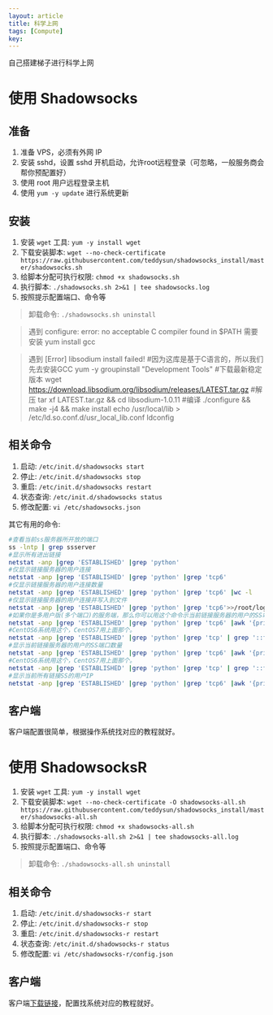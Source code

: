 ```yaml
---
layout: article
title: 科学上网
tags: [Compute]
key: 
---
```


自己搭建梯子进行科学上网

# 使用 Shadowsocks

## 准备

1. 准备 VPS，必须有外网 IP
2. 安装 sshd，设置 sshd 开机启动，允许root远程登录（可忽略，一般服务商会帮你预配置好）
3. 使用 root 用户远程登录主机
4. 使用 `yum -y update` 进行系统更新

## 安装

1. 安装 `wget` 工具: `yum -y install wget`
2. 下载安装脚本: `wget --no-check-certificate https://raw.githubusercontent.com/teddysun/shadowsocks_install/master/shadowsocks.sh`
3. 给脚本分配可执行权限: `chmod +x shadowsocks.sh`
4. 执行脚本: `./shadowsocks.sh 2>&1 | tee shadowsocks.log`
5. 按照提示配置端口、命令等

> 卸载命令: `./shadowsocks.sh uninstall`

> 遇到 configure: error: no acceptable C compiler found in $PATH
> 需要安装 yum install gcc

> 遇到 [Error] libsodium install failed!
>     #因为这库是基于C语言的，所以我们先去安装GCC
    yum -y groupinstall "Development Tools"
    #下载最新稳定版本
    wget https://download.libsodium.org/libsodium/releases/LATEST.tar.gz
    #解压
    tar xf LATEST.tar.gz && cd libsodium-1.0.11
    #编译
    ./configure && make -j4 && make install
    echo /usr/local/lib > /etc/ld.so.conf.d/usr_local_lib.conf
    ldconfig

## 相关命令

1. 启动: `/etc/init.d/shadowsocks start`
2. 停止: `/etc/init.d/shadowsocks stop`
3. 重启: `/etc/init.d/shadowsocks restart`
4. 状态查询: `/etc/init.d/shadowsocks status`
5. 修改配置: `vi /etc/shadowsocks.json`

其它有用的命令:

```bash
#查看当前ss服务器所开放的端口
ss -lntp | grep ssserver
#显示所有进出链接
netstat -anp |grep 'ESTABLISHED' |grep 'python'
#仅显示链接服务器的用户连接
netstat -anp |grep 'ESTABLISHED' |grep 'python' |grep 'tcp6'
#仅显示链接服务器的用户连接数量
netstat -anp |grep 'ESTABLISHED' |grep 'python' |grep 'tcp6' |wc -l
#仅显示链接服务器的用户连接并写入到文件
netstat -anp |grep 'ESTABLISHED' |grep 'python' |grep 'tcp6'>>/root/log.txt
#如果你是多用户版(多个端口)的服务端，那么你可以用这个命令示当前链接服务器的用户的SS端口
netstat -anp |grep 'ESTABLISHED' |grep 'python' |grep 'tcp6' |awk '{print $4}' |sort -u
#CentOS6系统用这个，CentOS7用上面那个。
netstat -anp |grep 'ESTABLISHED' |grep 'python' |grep 'tcp' | grep '::ffff:' |awk '{print $4}' |sort -u
#显示当前链接服务器的用户的SS端口数量
netstat -anp |grep 'ESTABLISHED' |grep 'python' |grep 'tcp6' |awk '{print $4}' |sort -u |wc -l
#CentOS6系统用这个，CentOS7用上面那个。
netstat -anp |grep 'ESTABLISHED' |grep 'python' |grep 'tcp' | grep '::ffff:' |awk '{print $4}' |sort -u |wc -l
#显示当前所有链接SS的用户IP
netstat -anp |grep 'ESTABLISHED' |grep 'python' |grep 'tcp6' |awk '{print $5}' |awk -F ":" '{print $1}' |sort -u
```

## 客户端

客户端配置很简单，根据操作系统找对应的教程就好。

# 使用 ShadowsocksR

1. 安装 `wget` 工具: `yum -y install wget`
2. 下载安装脚本: `wget --no-check-certificate -O shadowsocks-all.sh https://raw.githubusercontent.com/teddysun/shadowsocks_install/master/shadowsocks-all.sh`
3. 给脚本分配可执行权限: `chmod +x shadowsocks-all.sh`
4. 执行脚本: `./shadowsocks-all.sh 2>&1 | tee shadowsocks-all.log`
5. 按照提示配置端口、命令等

> 卸载命令: `./shadowsocks-all.sh uninstall`

## 相关命令

1. 启动: `/etc/init.d/shadowsocks-r start`
2. 停止: `/etc/init.d/shadowsocks-r stop`
3. 重启: `/etc/init.d/shadowsocks-r restart`
4. 状态查询: `/etc/init.d/shadowsocks-r status`
5. 修改配置: `vi /etc/shadowsocks-r/config.json`

## 客户端

客户端[下载链接](https://github.com/shadowsocks/ShadowsocksX-NG/releases)，配置找系统对应的教程就好。
